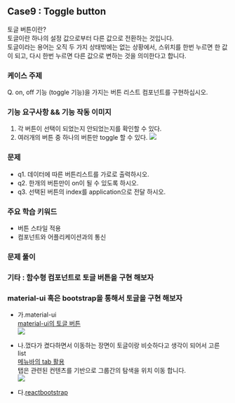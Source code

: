 ## Case9 : Toggle button
토글 버튼이란?  
토글이란 하나의 설정 값으로부터 다른 값으로 전환하는 것입니다.   
토글이라는 용어는 오직 두 가지 상태밖에는 없는 상황에서, 스위치를 한번 누르면 한 값이 되고, 다시 한번 누르면 다른 값으로 변하는 것을 의미한다고 합니다.

### 케이스 주제
Q. on, off 기능 (toggle 기능)을 가지는 버튼 리스트 컴포넌트를 구현하십시오.

### 기능 요구사항 && 기능 작동 이미지
1. 각 버튼이 선택이 되었는지 안되었는지를 확인할 수 있다.
2. 여러개의 버튼 중 하나의 버튼만 toggle 할 수 있다.
<a href='https://ifh.cc/v-BAR62p' target='_blank'><img src='https://ifh.cc/g/BAR62p.png' border='0'></a>

### 문제
- q1. 데이터에 따른 버튼리스트를 가로로 출력하시오.
- q2. 한개의 버튼만이 on이 될 수 있도록 하시오.
- q3. 선택된 버튼의 index를 application으로 전달 하시오.

### 주요 학습 키워드
- 버튼 스타일 적용
- 컴포넌트와 어플리케이션과의 통신

### 문제 풀이

### 기타 : 함수형 컴포넌트로 토글 버튼을 구현 해보자

### material-ui 혹은 bootstrap을 통해서 토글을 구현 해보자
- 가.material-ui  
<a href="https://material-ui.com/components/toggle-button/">material-ui의 토글 버튼</a>  
<a href='https://ifh.cc/v-fIzpyD' target='_blank'><img src='https://ifh.cc/g/fIzpyD.png' border='0'></a>  

- 나.껐다가 켰다하면서 이동하는 장면이 토글이랑 비슷하다고 생각이 되어서 고른 list   
<a href="https://material-ui.com/components/tabs/">메뉴바의 tab 활용</a>    
탭은 관련된 컨텐츠를 기반으로 그룹간의 탐색을 위치 이동 합니다.  
<a href='https://ifh.cc/v-zhtMIo' target='_blank'><img src='https://ifh.cc/g/zhtMIo.png' border='0'></a> 

- 다.<a href="https://react-bootstrap.netlify.app/components/buttons/#toggle-button-props">reactbootstrap</a>  
